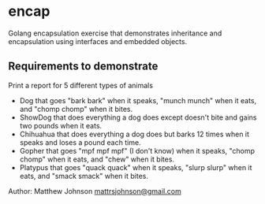 # encap

Golang encapsulation exercise that demonstrates inheritance and encapsulation
using interfaces and embedded objects.

## Requirements to demonstrate

Print a report for 5 different types of animals

- Dog that goes "bark bark" when it speaks, "munch munch" when it eats, and
  "chomp chomp" when it bites.
- ShowDog that does everything a dog does except doesn't bite and gains two
  pounds when it eats.
- Chihuahua that does everything a dog does but barks 12 times when it speaks
  and loses a pound each time.
- Gopher that goes "mpf mpf mpf" (I don't know) when it speaks, "chomp chomp"
  when it eats, and "chew" when it bites.
- Platypus that goes "quack quack" when it speaks, "slurp slurp" when it eats,
  and "smack smack" when it bites.

Author: Matthew Johnson <mattrsjohnson@gmail.com>
